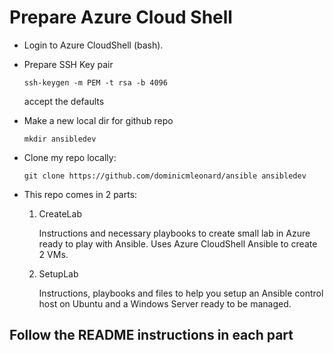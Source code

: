 # Prepare Azure Cloud Shell

* Login to Azure CloudShell (bash).

* Prepare SSH Key pair

    `ssh-keygen -m PEM -t rsa -b 4096`

    accept the defaults

* Make a new local dir for github repo

    `mkdir ansibledev`

* Clone my repo locally:

    `git clone https://github.com/dominicmleonard/ansible ansibledev`

* This repo comes in 2 parts:

    1. CreateLab

        Instructions and necessary playbooks to create small lab in Azure ready to play with Ansible.
        Uses Azure CloudShell Ansible to create 2 VMs.

    2. SetupLab

        Instructions, playbooks and files to help you setup an Ansible control host on Ubuntu and a Windows Server ready to be managed.

## Follow the README instructions in each part
